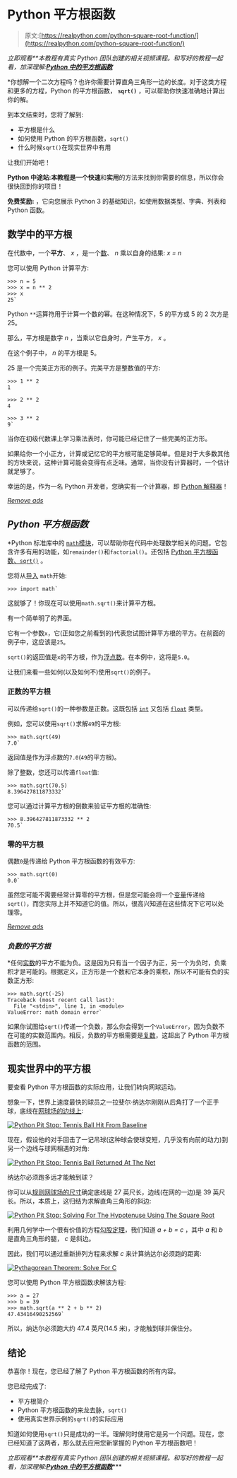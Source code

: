 # Python 平方根函数

> 原文:[https://realpython.com/python-square-root-function/](https://realpython.com/python-square-root-function/)

*立即观看**本教程有真实 Python 团队创建的相关视频课程。和写好的教程一起看，加深理解:[**Python 中的平方根函数**](/courses/square-root-function-python/)*

 *你想解一个二次方程吗？也许你需要计算直角三角形一边的长度。对于这类方程和更多的方程，Python 的平方根函数， **`sqrt()`** ，可以帮助你快速准确地计算出你的解。

到本文结束时，您将了解到:

*   平方根是什么
*   如何使用 Python 的平方根函数，`sqrt()`
*   什么时候`sqrt()`在现实世界中有用

让我们开始吧！

**Python 中途站:**本教程是一个**快速**和**实用**的方法来找到你需要的信息，所以你会很快回到你的项目！

**免费奖励:** ，它向您展示 Python 3 的基础知识，如使用数据类型、字典、列表和 Python 函数。

## 数学中的平方根

在代数中，一个**平方**、 *x* ，是一个[数](https://realpython.com/python-numbers/)、 *n* 乘以自身的结果: *x = n*

您可以使用 Python 计算平方:

>>>

```
>>> n = 5
>>> x = n ** 2
>>> x
25` 
```

Python `**`运算符用于计算一个数的幂。在这种情况下，5 的平方或 5 的 2 次方是 25。

那么，平方根是数字 *n* ，当乘以它自身时，产生平方， *x* 。

在这个例子中， *n* 的平方根是 5。

25 是一个完美正方形的例子。完美平方是整数值的平方:

>>>

```
>>> 1 ** 2
1

>>> 2 ** 2
4

>>> 3 ** 2
9` 
```

当你在初级代数课上学习乘法表时，你可能已经记住了一些完美的正方形。

如果给你一个小正方，计算或记忆它的平方根可能足够简单。但是对于大多数其他的方块来说，这种计算可能会变得有点乏味。通常，当你没有计算器时，一个估计就足够了。

幸运的是，作为一名 Python 开发者，您确实有一个计算器，即 [Python 解释器](https://realpython.com/interacting-with-python/#using-the-python-interpreter-interactively)！

[*Remove ads*](/account/join/)

## *Python 平方根函数*

 *Python 标准库中的 [`math`模块](https://realpython.com/python-math-module/)，可以帮助你在代码中处理数学相关的问题。它包含许多有用的功能，如`remainder()`和`factorial()`。还包括 [Python 平方根函数、`sqrt()`](https://docs.python.org/3/library/math.html#math.sqrt) 。

您将从[导入](https://realpython.com/absolute-vs-relative-python-imports/) `math`开始:

>>>

```
>>> import math` 
```

这就够了！你现在可以使用`math.sqrt()`来计算平方根。

有一个简单明了的界面。

它有一个参数`x`，它(正如您之前看到的)代表您试图计算平方根的平方。在前面的例子中，这应该是`25`。

`sqrt()`的返回值是`x`的平方根，作为[浮点数](https://realpython.com/python-data-types/#floating-point-numbers)。在本例中，这将是`5.0`。

让我们来看一些如何(以及如何不)使用`sqrt()`的例子。

### 正数的平方根

可以传递给`sqrt()`的一种参数是正数。这既包括 [`int`](https://realpython.com/python-data-types/#integers) 又包括 [`float`](https://realpython.com/python-data-types/#floating-point-numbers) 类型。

例如，您可以使用`sqrt()`求解`49`的平方根:

>>>

```
>>> math.sqrt(49)
7.0` 
```

返回值是作为浮点数的`7.0`(`49`的平方根)。

除了整数，您还可以传递`float`值:

>>>

```
>>> math.sqrt(70.5)
8.396427811873332` 
```

您可以通过计算平方根的倒数来验证平方根的准确性:

>>>

```
>>> 8.396427811873332 ** 2
70.5` 
```

### 零的平方根

偶数`0`是传递给 Python 平方根函数的有效平方:

>>>

```
>>> math.sqrt(0)
0.0` 
```

虽然您可能不需要经常计算零的平方根，但是您可能会将一个[变量](https://realpython.com/python-variables/)传递给`sqrt()`，而您实际上并不知道它的值。所以，很高兴知道在这些情况下它可以处理零。

[*Remove ads*](/account/join/)

### *负数的平方根*

 *任何[实数](https://en.wikipedia.org/wiki/Real_number)的平方不能为负。这是因为只有当一个因子为正，另一个为负时，负乘积才是可能的。根据定义，正方形是一个数和它本身的乘积，所以不可能有负的实数正方形:

>>>

```
>>> math.sqrt(-25)
Traceback (most recent call last):
  File "<stdin>", line 1, in <module>
ValueError: math domain error` 
```

如果你试图给`sqrt()`传递一个负数，那么你会得到一个`ValueError`，因为负数不在可能的实数范围内。相反，负数的平方根需要是[复数](https://en.wikipedia.org/wiki/Complex_number)，这超出了 Python 平方根函数的范围。

## 现实世界中的平方根

要查看 Python 平方根函数的实际应用，让我们转向网球运动。

想象一下，世界上速度最快的球员之一拉斐尔·纳达尔刚刚从后角打了一个正手球，底线在[网球场的边线上](https://en.wikipedia.org/wiki/Tennis_court):

[![Python Pit Stop: Tennis Ball Hit From Baseline](img/812996b0d07c736c0c0eeaae1189d144.png)](https://files.realpython.com/media/untitled.b0437a7fab5e.png)

现在，假设他的对手回击了一记吊球(这种球会使球变短，几乎没有向前的动力)到另一个边线与球网相遇的对角:

[![Python Pit Stop: Tennis Ball Returned At The Net](img/f1ecf4f88875fb661306f005bc5018be.png)](https://files.realpython.com/media/untitled_1.9226ba6799b4.png)

纳达尔必须跑多远才能触到球？

你可以从[规则网球场的尺寸](https://en.wikipedia.org/wiki/Tennis_court#/media/File:Tennis_court_imperial.svg)确定底线是 27 英尺长，边线(在网的一边)是 39 英尺长。所以，本质上，这归结为求解直角三角形的斜边:

[![Python Pit Stop: Solving For The Hypotenuse Using The Square Root](img/253d1ec9e16b3d2ea97a2dde5bc58120.png)](https://files.realpython.com/media/Tennis_Court_1.12dcfe313971.png)

利用几何学中一个很有价值的方程[勾股定理](https://en.wikipedia.org/wiki/Pythagorean_theorem)，我们知道 *a + b = c* ，其中 *a* 和 *b* 是直角三角形的腿， *c* 是斜边。

因此，我们可以通过重新排列方程来求解 *c* 来计算纳达尔必须跑的距离:

[![Pythagorean Theorem: Solve For C](img/b5b28dd6662b61653ad371002d61feaa.png)](https://files.realpython.com/media/pythagorean_theorem_solve.1176a7b846c3.png)

您可以使用 Python 平方根函数求解该方程:

>>>

```
>>> a = 27
>>> b = 39
>>> math.sqrt(a ** 2 + b ** 2)
47.43416490252569` 
```

所以，纳达尔必须跑大约 47.4 英尺(14.5 米)，才能触到球并保住分。

## 结论

恭喜你！现在，您已经了解了 Python 平方根函数的所有内容。

您已经完成了:

*   平方根简介
*   Python 平方根函数的来龙去脉，`sqrt()`
*   使用真实世界示例的`sqrt()`的实际应用

知道如何使用`sqrt()`只是成功的一半。理解何时使用它是另一个问题。现在，您已经知道了这两者，那么就去应用您新掌握的 Python 平方根函数吧！

*立即观看**本教程有真实 Python 团队创建的相关视频课程。和写好的教程一起看，加深理解:[**Python 中的平方根函数**](/courses/square-root-function-python/)****